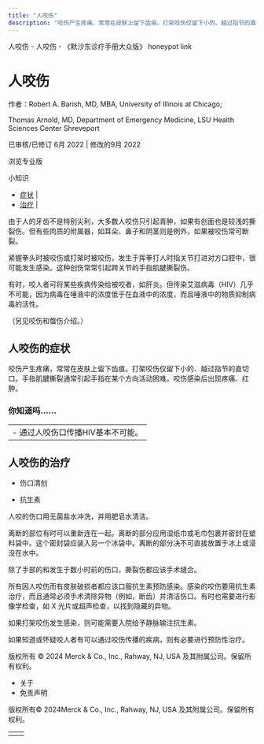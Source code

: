 ```yaml
---
title: "人咬伤"
description: "咬伤产生疼痛，常常在皮肤上留下齿痕。打架咬伤仅留下小的、越过指节的直切口。手指肌腱撕裂通常引起手指在某个方向活动困难。咬伤感染后出现疼痛、红肿。"
---
```


﻿人咬伤 \- 人咬伤 \- 《默沙东诊疗手册大众版》 honeypot link

# 人咬伤

作者：Robert A. Barish, MD, MBA, University of Illinois at Chicago;

Thomas Arnold, MD, Department of Emergency Medicine, LSU Health Sciences
Center Shreveport

已审核/已修订 6月 2022 \| 修改的9月 2022

浏览专业版

小知识

- [症状](#症状_v828805_zh) \|
- [治疗](#治疗_v828818_zh) \|

由于人的牙齿不是特别尖利，大多数人咬伤只引起青肿，如果有创面也是较浅的撕裂伤。但有些肉质的附属器，如耳朵、鼻子和阴茎则是例外，如果被咬伤常可断裂。

紧握拳头时被咬伤或打架时被咬伤，发生于挥拳打人时指关节打进对方口腔中，很可能发生感染。这种创伤常常引起跨关节的手指肌腱撕裂伤。

有时，咬人者可将某些疾病传染给被咬者，如肝炎。但传染艾滋病毒（HIV）几乎不可能，因为病毒在唾液中的浓度低于在血液中的浓度，而且唾液中的物质抑制病毒的活性。

（另见咬伤和螫伤介绍。）

## 人咬伤的症状

咬伤产生疼痛，常常在皮肤上留下齿痕。打架咬伤仅留下小的、越过指节的直切口。手指肌腱撕裂通常引起手指在某个方向活动困难。咬伤感染后出现疼痛、红肿。

### 你知道吗……

|     |
| --- |
| - 通过人咬伤口传播HIV基本不可能。 |

## 人咬伤的治疗

- 伤口清创

- 抗生素


人咬的伤口用无菌盐水冲洗，并用肥皂水清洁。

离断的部位有时可以重新连在一起。离断的部分应用湿纸巾或毛巾包裹并密封在塑料袋中。这个密封袋应装入另一个冰袋中。离断的部分决不可直接放置于冰上或浸没在水中。

除了手部的和发生于数小时前的伤口，撕裂伤都应该手术缝合。

所有因人咬伤而有皮肤破损者都应该口服抗生素预防感染。感染的咬伤要用抗生素治疗，而且通常必须手术清除异物（例如，断齿）并清洁伤口。有时也需要进行影像学检查，如 X 光片或超声检查，以找到隐藏的异物。

如果打架咬伤发生感染，则可能需要入院给予静脉输注抗生素。

如果知道或怀疑咬人者有可以通过咬伤传播的疾病，则有必要进行预防性治疗。



版权所有 © 2024
Merck & Co., Inc., Rahway, NJ, USA 及其附属公司。保留所有权利。

- 关于
- 免责声明

版权所有© 2024Merck & Co., Inc., Rahway, NJ, USA 及其附属公司。保留所有权利。

|     |     |
| --- | --- |
|  |  |
